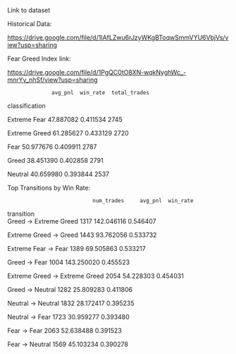
Link to dataset

Historical Data:

https://drive.google.com/file/d/1IAfLZwu6rJzyWKgBToqwSmmVYU6VbjVs/view?usp=sharing

Fear Greed Index link:

https://drive.google.com/file/d/1PgQC0tO8XN-wqkNyghWc_-mnrYv_nhSf/view?usp=sharing



                  avg_pnl  win_rate  total_trades
classification    

Extreme Fear    47.887082  0.411534          2745

Extreme Greed   61.285627  0.433129          2720

Fear            50.977676  0.409911          2787

Greed           38.451390  0.402858          2791

Neutral         40.659980  0.393844          2537



Top Transitions by Win Rate:

                               num_trades     avg_pnl  win_rate
transition                                                     
Greed → Extreme Greed                1317  142.046116  0.546407

Extreme Greed → Greed                1443   93.762056  0.533732

Extreme Fear → Fear                  1389   69.505863  0.533217

Greed → Fear                         1004  143.250020  0.455523

Extreme Greed → Extreme Greed        2054   54.228303  0.454031

Greed → Neutral                      1282   25.809283  0.411806

Neutral → Neutral                    1832   28.172417  0.395235

Neutral → Fear                       1723   30.959277  0.393480

Fear → Fear                          2063   52.638488  0.391523

Fear → Neutral                       1569   45.103234  0.390278
